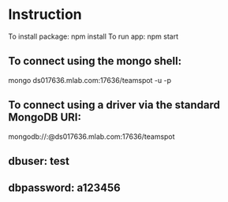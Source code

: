 
# Instruction 
To install package: npm install
To run app: npm start

## To connect using the mongo shell:
mongo ds017636.mlab.com:17636/teamspot -u <dbuser> -p <dbpassword>
## To connect using a driver via the standard MongoDB URI:
mongodb://<dbuser>:<dbpassword>@ds017636.mlab.com:17636/teamspot
## dbuser: test
## dbpassword: a123456